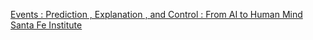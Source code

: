 [Events : Prediction , Explanation , and Control : From AI to Human Mind   Santa Fe Institute ](https://qi.tc/qi/8829)